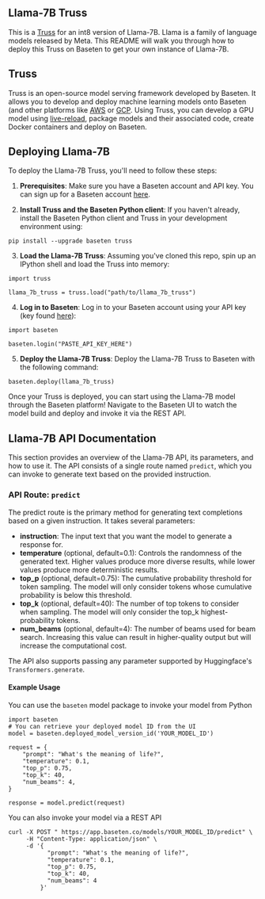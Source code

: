 ## Llama-7B Truss

This is a [Truss](https://truss.baseten.co/) for an int8 version of Llama-7B. Llama is a family of language models released by Meta. This README will walk you through how to deploy this Truss on Baseten to get your own instance of Llama-7B.

## Truss

Truss is an open-source model serving framework developed by Baseten. It allows you to develop and deploy machine learning models onto Baseten (and other platforms like [AWS](https://truss.baseten.co/deploy/aws) or [GCP](https://truss.baseten.co/deploy/gcp). Using Truss, you can develop a GPU model using [live-reload](https://baseten.co/blog/technical-deep-dive-truss-live-reload), package models and their associated code, create Docker containers and deploy on Baseten.

## Deploying Llama-7B

To deploy the Llama-7B Truss, you'll need to follow these steps:

1. __Prerequisites__: Make sure you have a Baseten account and API key. You can sign up for a Baseten account [here](https://app.baseten.co/signup).

2. __Install Truss and the Baseten Python client__: If you haven't already, install the Baseten Python client and Truss in your development environment using:
```
pip install --upgrade baseten truss
```

3. __Load the Llama-7B Truss__: Assuming you've cloned this repo, spin up an IPython shell and load the Truss into memory:
```
import truss

llama_7b_truss = truss.load("path/to/llama_7b_truss")
```

4. __Log in to Baseten__: Log in to your Baseten account using your API key (key found [here](https://app.baseten.co/settings/account/api_keys)):
```
import baseten

baseten.login("PASTE_API_KEY_HERE")
```

5. __Deploy the Llama-7B Truss__: Deploy the Llama-7B Truss to Baseten with the following command:
```
baseten.deploy(llama_7b_truss)
```

Once your Truss is deployed, you can start using the Llama-7B model through the Baseten platform! Navigate to the Baseten UI to watch the model build and deploy and invoke it via the REST API.

## Llama-7B API Documentation
This section provides an overview of the Llama-7B API, its parameters, and how to use it. The API consists of a single route named  `predict`, which you can invoke to generate text based on the provided instruction.

### API Route: `predict`
The predict route is the primary method for generating text completions based on a given instruction. It takes several parameters:

- __instruction__: The input text that you want the model to generate a response for.
- __temperature__ (optional, default=0.1): Controls the randomness of the generated text. Higher values produce more diverse results, while lower values produce more deterministic results.
- __top_p__ (optional, default=0.75): The cumulative probability threshold for token sampling. The model will only consider tokens whose cumulative probability is below this threshold.
- __top_k__ (optional, default=40): The number of top tokens to consider when sampling. The model will only consider the top_k highest-probability tokens.
- __num_beams__ (optional, default=4): The number of beams used for beam search. Increasing this value can result in higher-quality output but will increase the computational cost.

The API also supports passing any parameter supported by Huggingface's `Transformers.generate`.

#### Example Usage

You can use the `baseten` model package to invoke your model from Python
```
import baseten
# You can retrieve your deployed model ID from the UI
model = baseten.deployed_model_version_id('YOUR_MODEL_ID')

request = {
    "prompt": "What's the meaning of life?",
    "temperature": 0.1,
    "top_p": 0.75,
    "top_k": 40,
    "num_beams": 4,
}

response = model.predict(request)
```

You can also invoke your model via a REST API
```
curl -X POST " https://app.baseten.co/models/YOUR_MODEL_ID/predict" \
     -H "Content-Type: application/json" \
     -d '{
           "prompt": "What's the meaning of life?",
           "temperature": 0.1,
           "top_p": 0.75,
           "top_k": 40,
           "num_beams": 4
         }'

```

